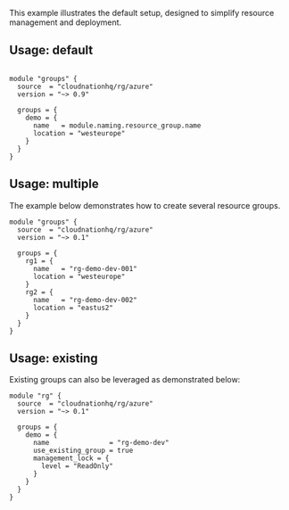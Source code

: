 This example illustrates the default setup, designed to simplify resource management and deployment.

## Usage: default

```hcl

module "groups" {
  source  = "cloudnationhq/rg/azure"
  version = "~> 0.9"

  groups = {
    demo = {
      name   = module.naming.resource_group.name
      location = "westeurope"
    }
  }
}
```

## Usage: multiple

The example below demonstrates how to create several resource groups.

```hcl
module "groups" {
  source  = "cloudnationhq/rg/azure"
  version = "~> 0.1"

  groups = {
    rg1 = {
      name   = "rg-demo-dev-001"
      location = "westeurope"
    }
    rg2 = {
      name   = "rg-demo-dev-002"
      location = "eastus2"
    }
  }
}
```

## Usage: existing

Existing groups can also be leveraged as demonstrated below:

```hcl
module "rg" {
  source  = "cloudnationhq/rg/azure"
  version = "~> 0.1"

  groups = {
    demo = {
      name               = "rg-demo-dev"
      use_existing_group = true
      management_lock = {
        level = "ReadOnly"
      }
    }
  }
}
```
